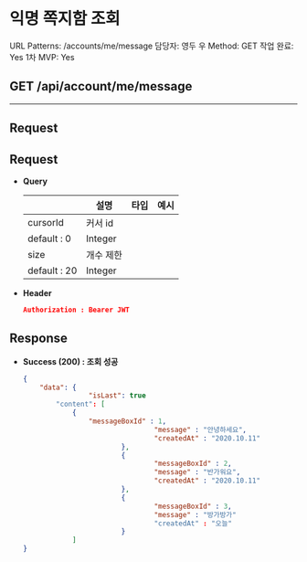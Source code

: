 # 익명 쪽지함 조회

URL Patterns: /accounts/me/message
담당자: 영두 우
Method: GET
작업 완료: Yes
1차 MVP: Yes

## GET /api/account/me/message

---

## **Request**

## **Request**

- **Query**
    
    
    |  | 설명 | 타입 | 예시 |
    | --- | --- | --- | --- |
    | cursorId | 커서 id
    default : 0 | Integer |  |
    | size | 개수 제한
    default : 20 | Integer |  |
    
- **Header**
    
    ```json
    Authorization : Bearer JWT
    ```
    

## Response

- **Success (200) : 조회 성공**
    
    ```json
    {
        "data": {
    				"isLast": true 
            "content": [
                {
                    "messageBoxId" : 1,
    								"message" : "안녕하세요",
    								"createdAt" : "2020.10.11"
    						},
    						{
    								"messageBoxId" : 2,
    								"message" : "반가워요",
    								"createdAt" : "2020.10.11"
    						},
    						{
    								"messageBoxId" : 3,
    								"message" : "방가방가"
    								"createdAt" : "오늘"
    						}
    			]
    }
    ```